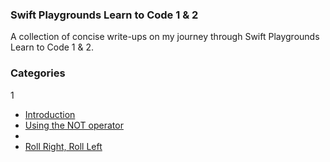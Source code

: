 ### Swift Playgrounds Learn to Code 1 & 2

A collection of concise write-ups on my journey through Swift Playgrounds Learn to Code 1 & 2.

### Categories

1
* [Introduction](#introduction)
* [Using the NOT operator](#notoperator)
* 
* [Roll Right, Roll Left](RollRightRollLeft/rollRightRollLeft.md)
